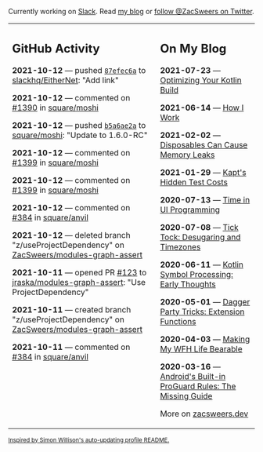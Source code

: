 Currently working on [Slack](https://slack.com/). Read [my blog](https://zacsweers.dev/) or [follow @ZacSweers on Twitter](https://twitter.com/ZacSweers).

<table><tr><td valign="top" width="60%">

## GitHub Activity
<!-- githubActivity starts -->
**2021-10-12** — pushed [`87efec6a`](https://github.com/slackhq/EitherNet/commit/87efec6a78b6dc9f10adca792fe7c282a0a07852) to [slackhq/EitherNet](https://api.github.com/repos/slackhq/EitherNet): "Add link"

**2021-10-12** — commented on [#1390](https://github.com/square/moshi/pull/1390#issuecomment-941309218) in [square/moshi](https://api.github.com/repos/square/moshi)

**2021-10-12** — pushed [`b5a6ae2a`](https://github.com/square/moshi/commit/b5a6ae2a05dc040273b132d41b6bc6a43dd377aa) to [square/moshi](https://api.github.com/repos/square/moshi): "Update to 1.6.0-RC"

**2021-10-12** — commented on [#1399](https://github.com/square/moshi/issues/1399#issuecomment-941109214) in [square/moshi](https://api.github.com/repos/square/moshi)

**2021-10-12** — commented on [#1399](https://github.com/square/moshi/issues/1399#issuecomment-941104835) in [square/moshi](https://api.github.com/repos/square/moshi)

**2021-10-12** — commented on [#384](https://github.com/square/anvil/pull/384#issuecomment-941071189) in [square/anvil](https://api.github.com/repos/square/anvil)

**2021-10-12** — deleted branch "z/useProjectDependency" on [ZacSweers/modules-graph-assert](https://api.github.com/repos/ZacSweers/modules-graph-assert)

**2021-10-11** — opened PR [#123](https://api.github.com/repos/jraska/modules-graph-assert/pulls/123) to [jraska/modules-graph-assert](https://api.github.com/repos/jraska/modules-graph-assert): "Use ProjectDependency"

**2021-10-11** — created branch "z/useProjectDependency" on [ZacSweers/modules-graph-assert](https://api.github.com/repos/ZacSweers/modules-graph-assert)

**2021-10-11** — commented on [#384](https://github.com/square/anvil/pull/384#issuecomment-940388007) in [square/anvil](https://api.github.com/repos/square/anvil)
<!-- githubActivity ends -->
</td><td valign="top" width="40%">

## On My Blog
<!-- blog starts -->
**2021-07-23** — [Optimizing Your Kotlin Build](https://www.zacsweers.dev/optimizing-your-kotlin-build/)

**2021-06-14** — [How I Work](https://www.zacsweers.dev/how-i-work/)

**2021-02-02** — [Disposables Can Cause Memory Leaks](https://www.zacsweers.dev/disposables-can-cause-memory-leaks/)

**2021-01-29** — [Kapt's Hidden Test Costs](https://www.zacsweers.dev/kapts-hidden-test-costs/)

**2020-07-13** — [Time in UI Programming](https://www.zacsweers.dev/time-in-ui/)

**2020-07-08** — [Tick Tock: Desugaring and Timezones](https://www.zacsweers.dev/ticktock-desugaring-timezones/)

**2020-06-11** — [Kotlin Symbol Processing: Early Thoughts](https://www.zacsweers.dev/kotlin-symbol-processor-early-thoughts/)

**2020-05-01** — [Dagger Party Tricks: Extension Functions](https://www.zacsweers.dev/dagger-party-tricks-extension-functions/)

**2020-04-03** — [Making My WFH Life Bearable](https://www.zacsweers.dev/making-wfh-life-bearable/)

**2020-03-16** — [Android's Built-in ProGuard Rules: The Missing Guide](https://www.zacsweers.dev/android-proguard-rules/)
<!-- blog ends -->
More on [zacsweers.dev](https://zacsweers.dev/)
</td></tr></table>

<sub><a href="https://simonwillison.net/2020/Jul/10/self-updating-profile-readme/">Inspired by Simon Willison's auto-updating profile README.</a></sub>